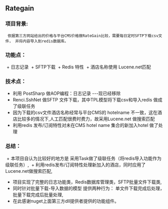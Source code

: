 ## Rategain

### 项目背景:
     依据第三方网站给出的价格与平台CMS价格做RateGain比较，需要每日定时SFTP下载csv文件， 并将内容导入到redis数据库。
### 功能点：
  + 日志记录
  + SFTP下载
  + Redis 特性
  + 酒店名称使用 Lucene.net匹配 
### 技术点： 
  + 利用 PostSharp 做AOP编程：日志记录 ---现已经移除
  + Renci.SshNet 做SFTP 文件下载，其中TPL模型将下载csv和导入redis 做成了级联任务  
  + 因为下载的csv文件酒店名称经常与平台CMS的 hotelname 不一致，这在酒店比较多的情况下,人工匹配很费时费力，故采用Lucene.net 做搜索匹配
  + 利用redis 发布/订阅特性对未在CMS hotel name 集合的新加入hotel 做了处理
      
### 总结：
  + 本项目自认为比较好的地方是 采用Task做了级联任务（将redis导入功能作为级联任务）,
  + 利用redis发布/订阅特性处理新加入的酒店，同时应用了Lucene.net做搜索匹配,
  + 项目实现了完整的日志功能类，Redis数据库管理类，SFTP批量文件下载类,
  + 同时针对批量下载-导入数据的模型 提供两种行为： 单文件下载完成后处理，批量下载完成后批量处理,
  + 在此感谢nuget上面第三方dll提供者提供的功能组件。

       

